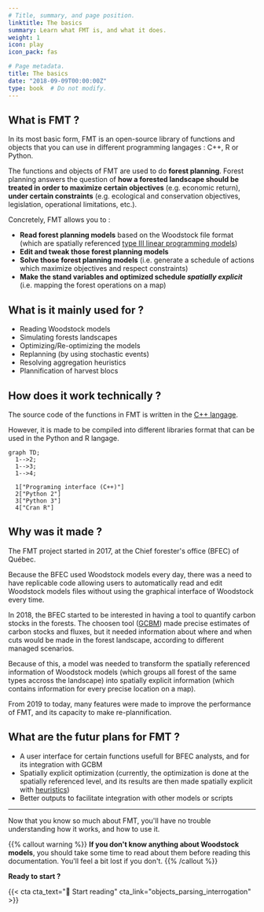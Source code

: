 ```yaml
---
# Title, summary, and page position.
linktitle: The basics
summary: Learn what FMT is, and what it does.
weight: 1
icon: play
icon_pack: fas

# Page metadata.
title: The basics
date: "2018-09-09T00:00:00Z"
type: book  # Do not modify.
---
```


## What is FMT ?

In its most basic form, FMT is an open-source library of functions and objects that you can use in different programming langages : C++, R or Python.

The functions and objects of FMT are used to do **forest planning**. Forest planning answers the question of **how a forested landscape should be treated in order to maximize certain objectives** (e.g. economic return), **under certain constraints** (e.g. ecological and conservation objectives, legislation, operational limitations, etc.).

Concretely, FMT allows you to :

- **Read forest planning models** based on the Woodstock file format (which are spatially referenced [type III linear programming models](https://faculty.washington.edu/toths/Publications/McDill_etal_M2.pdf))
- **Edit and tweak those forest planning models**
- **Solve those forest planning models** (i.e. generate a schedule of actions which maximize objectives and respect constraints)
- **Make the stand variables and optimized schedule *spatially explicit*** (i.e. mapping the forest operations on a map)

## What is it mainly used for ?

- Reading Woodstock models
- Simulating forests landscapes
- Optimizing/Re-optimizing the models
- Replanning (by using stochastic events)
- Resolving aggregation heuristics
- Plannification of harvest blocs

## How does it work technically ?

The source code of the functions in FMT is written in the [C++ langage](https://en.wikipedia.org/wiki/C%2B%2B).

However, it is made to be compiled into different libraries format that can be used in the Python and R langage.

```mermaid
graph TD;
  1-->2;
  1-->3;
  1-->4;

  1["Programing interface (C++)"]
  2["Python 2"]
  3["Python 3"]
  4["Cran R"]
```

## Why was it made ?

The FMT project started in 2017, at the Chief forester's office (BFEC) of Québec.

Because the BFEC used Woodstock models every day, there was a need to have replicable code allowing users to automatically read and edit Woodstock models files without using the graphical interface of Woodstock every time.

In 2018, the BFEC started to be interested in having a tool to quantify carbon stocks in the forests. The choosen tool ([GCBM](https://www.youtube.com/watch?v=xnJqNBIET7A)) made precise estimates of carbon stocks and fluxes, but it needed information about where and when cuts would be made in the forest landscape, according to different managed scenarios.

Because of this, a model was needed to transform the spatially referenced information of Woodstock models (which groups all forest of the same types accross the landscape) into spatially explicit information (which contains information for every precise location on a map).

From 2019 to today, many features were made to improve the performance of FMT, and its capacity to make re-plannification.

## What are the futur plans for FMT ?

- A user interface for certain functions usefull for BFEC analysts, and for its integration with GCBM
- Spatially explicit optimization (currently, the optimization is done at the spatially referenced level, and its results are then made spatially explicit with [heuristics](https://en.wikipedia.org/wiki/Heuristic))
- Better outputs to facilitate integration with other models or scripts

* * *

Now that you know so much about FMT, you'll have no trouble understanding how it works, and how to use it.

{{% callout warning %}}
**If you don't know anything about Woodstock models**, you should take some time to read about them before reading this documentation. You'll feel a bit lost if you don't.
{{% /callout %}}

**Ready to start ?**

{{< cta cta_text="📖 Start reading" cta_link="objects_parsing_interrogation" >}}